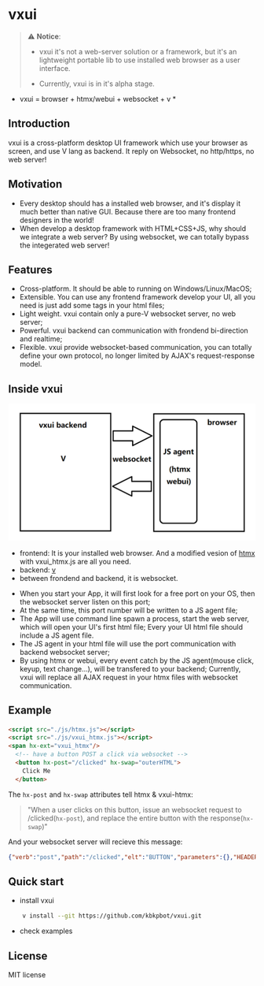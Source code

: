 # vxui

> :warning: **Notice**:
>
>
> * vxui it's not a web-server solution or a framework, but it's an lightweight portable lib to use installed web browser as a user interface.
>
> * Currently, vxui is in it's alpha stage.


* vxui = browser + htmx/webui + websocket + v *

## Introduction

vxui is a cross-platform desktop UI framework which use your browser as screen, and use V lang as backend. It reply on Websocket, no http/https, no web server!

## Motivation

* Every desktop should has a installed web browser, and it's display it much better than native GUI. Because there are too many frontend designers in the world!
* When develop a desktop framework with HTML+CSS+JS, why should we integrate a web server? By using websocket, we can totally bypass the integerated web server!

## Features

* Cross-platform. It should be able to running on Windows/Linux/MacOS;
* Extensible. You can use any frontend framework develop your UI, all you need is just add some tags in your html files;
* Light weight. vxui contain only a pure-V websocket server, no web server;
* Powerful. vxui backend can communication with frondend bi-direction and realtime;
* Flexible. vxui provide websocket-based communication, you can totally define your own protocol, no longer limited by AJAX's request-response model.

## Inside vxui

![vxui](vxui.png)

* frontend: It is your installed web browser. And a modified vesion of [htmx](https://htmx.org) with vxui_htmx.js are all you need.
* backend: [v](https://vlang.io/)
* between frondend and backend, it is websocket.

- When you start your App, it will first look for a free port on your OS, then the websocket server listen on this port;
- At the same time, this port number will be written to a JS agent file;
- The App will use command line spawn a process, start the web server, which will open your UI's first html file;
  Every your UI html file should include a JS agent file.
- The JS agent in your html file will use the port communication with backend websocket server;
- By using htmx or webui, every event catch by the JS agent(mouse click, keyup, text change...), will be transfered to your backend;
  Currently, vxui will replace all AJAX request in your htmx files with websocket communication.

## Example

```html
<script src="./js/htmx.js"></script>
<script src="./js/vxui_htmx.js"></script>
<span hx-ext="vxui_htmx"/>
  <!-- have a button POST a click via websocket -->
  <button hx-post="/clicked" hx-swap="outerHTML">
    Click Me
  </button>
```
The `hx-post` and `hx-swap` attributes tell htmx & vxui-htmx:

> "When a user clicks on this button, issue an websocket request to /clicked(`hx-post`), and replace the entire button with the response(`hx-swap`)"

And your websocket server will recieve this message:
```json
{"verb":"post","path":"/clicked","elt":"BUTTON","parameters":{},"HEADERS":{"HX-Request":"true","HX-Trigger":null,"HX-Trigger-Name":null,"HX-Target":null,"HX-Current-URL":"file:///home/kbkpbot/.vmodules/vxui/static/ss.html"}}
```

## Quick start

* install vxui
```sh
	v install --git https://github.com/kbkpbot/vxui.git
```
* check examples

## License

MIT license
